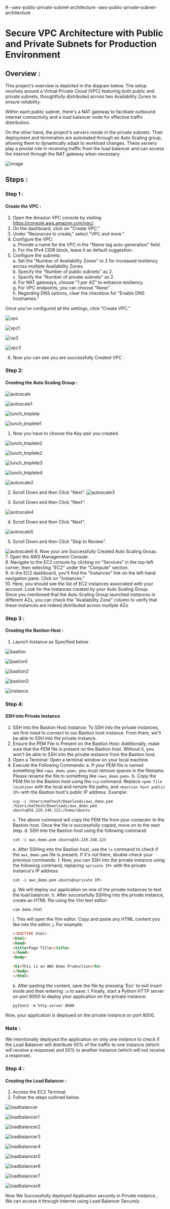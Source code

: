 #--aws-public-private-subnet-architecture
-aws-public-private-subnet-architecture
# Secure VPC Architecture with Public and Private Subnets for Production Environment
## Overview :
This project's overview is depicted in the diagram below. The setup revolves around a Virtual Private Cloud (VPC) featuring both public and private subnets, thoughtfully distributed across two Availability Zones to ensure reliability.

Within each public subnet, there's a NAT gateway to facilitate outbound internet connectivity and a load balancer node for effective traffic distribution.

On the other hand, the project's servers reside in the private subnets. Their deployment and termination are automated through an Auto Scaling group, allowing them to dynamically adapt to workload changes. These servers play a pivotal role in receiving traffic from the load balancer and can access the internet through the NAT gateway when necessary


![image](https://github.com/itz-mathesh/aws-public-private-subnet-architecture/assets/144098846/9d656294-2011-4467-a620-63954d923710)

## Steps :
### Step 1 :
#### Create the VPC :
1. Open the Amazon VPC console by visiting https://console.aws.amazon.com/vpc/.
2. On the dashboard, click on "Create VPC."
3. Under "Resources to create," select "VPC and more."
4. Configure the VPC:<br>
   a. Provide a name for the VPC in the "Name tag auto-generation" field.<br>
   b. For the IPv4 CIDR block, leave it as default suggestion.<br>
5. Configure the subnets:<br>
   a. Set the "Number of Availability Zones" to 2 for increased resiliency across multiple Availability Zones.<br>
   b. Specify the "Number of public subnets" as 2.<br>
   c. Specify the "Number of private subnets" as 2.<br>
   d. For NAT gateways, choose "1 per AZ" to enhance resiliency.<br>
   g. For VPC endpoints, you can choose "None" .<br>
   h. Regarding DNS options, clear the checkbox for "Enable DNS hostnames."<br>

Once you've configured all the settings, click "Create VPC."

![vpc](https://github.com/user-attachments/assets/1244f142-d48f-4680-8eb0-9e6479e9a977)

![vpc1](https://github.com/user-attachments/assets/d5e2a49c-cc03-4eab-8cc2-7539873d4a25)

![vp2](https://github.com/user-attachments/assets/9ebe1fb6-321a-4c78-8651-b480a9a375be)

![vpc3](https://github.com/user-attachments/assets/fa48c023-f6b4-4717-8734-ee215941143e)


6. Now you can see you are successfully Created VPC .




### Step 2:
#### Creating the Auto Scaling Group :

![autoscale](https://github.com/user-attachments/assets/0c62a4a9-403d-403c-a216-bb8b913bc2d3)

![autoscale1](https://github.com/user-attachments/assets/4999bda3-c8f7-42d7-bea0-2d46f7dc3397)

![lunch_tmplete](https://github.com/user-attachments/assets/bfea52fa-dcb6-4b3f-a8bd-162a26871332)

![lunch_tmplete1](https://github.com/user-attachments/assets/59b2b6db-5425-414b-a914-3aa3751e7391)


1. Now you have to choose the Key-pair you created.

![lunch_tmplete2](https://github.com/user-attachments/assets/62bbbeab-180c-4216-ac0a-519ae73e7191)


![lunch_tmplete2](https://github.com/user-attachments/assets/c0b6082b-3784-45d6-a482-ebd285d4d3f3)

![lunch_tmplete3](https://github.com/user-attachments/assets/50e0a273-4f99-4e7b-8af1-b656999fca83)

![lunch_tmplete4](https://github.com/user-attachments/assets/c3ebdea5-5827-41ea-9a0a-01e9144c4307)

![autoscale2](https://github.com/user-attachments/assets/a687f76a-333f-4dd5-93d1-4bdd23945586)


2. Scroll Down and then Click "Next".
![autoscale3](https://github.com/user-attachments/assets/56a01de8-1f6c-4323-8e96-5beaaee767c1)

3. Scroll Down and then Click "Next".

![autoscale4](https://github.com/user-attachments/assets/577f6e14-989c-4370-8088-12d82e4c6082)

4. Scroll Down and then Click "Next".

![autoscale5](https://github.com/user-attachments/assets/039f2e78-8986-4444-8b4f-68631016e3dc)

5. Scroll Down and then Click "Skip to Review".

![autoscale6](https://github.com/user-attachments/assets/e23070be-49cc-4a52-a532-84efb2795520)
6. Now your are Successfully Created Auto Scaling Group.<br>
7. Open the AWS Management Console.<br>
8. Navigate to the EC2 console by clicking on "Services" in the top-left corner, then selecting "EC2" under the "Compute" section.<br>
9. In the EC2 dashboard, you'll find the "Instances" link on the left-hand navigation pane. Click on "Instances."<br>
10. Here, you should see the list of EC2 instances associated with your account. Look for the instances created by your Auto Scaling Group.<br>
Since you mentioned that the Auto Scaling Group launched instances in different AZs, you can check the "Availability Zone" column to verify that these instances are indeed distributed across multiple AZs.

### Step 3 :
#### Creating the Bastion Host :

1. Launch Instance as Specified below .

![bastion](https://github.com/user-attachments/assets/8f7c2d2e-6af6-481a-9b10-74e5c6147b21)

![bastion1](https://github.com/user-attachments/assets/d22380b6-906f-4f0f-9727-842d969c5fe3)

![bastion2](https://github.com/user-attachments/assets/a30010df-18df-435c-878b-54c91ba3a096)

![bastion3](https://github.com/user-attachments/assets/9e977d45-6bda-4970-814d-f4b845910cd4)


![instance](https://github.com/user-attachments/assets/b933bc48-64d2-49b0-a081-50a0a30ec112)


### Step 4: 
#### SSH into Private Instance

1. SSH into the Bastion Host Instance:
   To SSH into the private instances, we first need to connect to our Bastion host instance. From there, we'll be able to SSH into the private instance.
2. Ensure the PEM File is Present on the Bastion Host:
   Additionally, make sure that the PEM file is present on the Bastion host. Without it, you won't be able to SSH into the private instance from the Bastion host.
3. Open a Terminal:
   Open a terminal window on your local machine.
4. Execute the Following Commands:
   a. If your PEM file is named something like `<aws demo.pem>`, you must remove spaces in the filename. Please rename the file to something like `<aws_demo.pem>`.
   b. Copy the PEM file to the Bastion host using the `scp` command. Replace `<pem file location>` with the local and remote file paths, and `<bastion host public IP>` with the Bastion host's public IP address. 
   Example:
      ```
      scp -i /Users/mathesh/Downloads/aws_demo.pem /Users/mathesh/Downloads/aws_demo.pem ubuntu@34.229.240.123:/home/ubuntu
      ```
   c. The above command will copy the PEM file from your computer to the Bastion host. Once the file is successfully copied, move on to the next step.
   d. SSH into the Bastion host using the following command:
      ```
      ssh -i aws_demo.pem ubuntu@34.229.240.123
      ```
    e. After SSHing into the Bastion host, use the `ls` command to check if the `aws_demo.pem` file is present. If it's not there, double-check your previous commands.
    f. Now, you can SSH into the private instance using the following command, replacing `<private IP>` with the private instance's IP address:
      ```
      ssh -i aws_demo.pem ubuntu@<private IP>
      ```
    g. We will deploy our application on one of the private instances to test the load balancer.
    h. After successfully SSHing into the private instance, create an HTML file using the Vim text editor:
      ```
      vim demo.html
      ```
    i. This will open the Vim editor. Copy and paste any HTML content you like into the editor.
    j. For example:
      ```html
      <!DOCTYPE html>
      <html>
      <head>
      <title>Page Title</title>
      </head>
      <body>

      <h1>This is an AWS Demo Production</h1>
      </body>
      </html>
      ```
     k. After pasting the content, save the file by pressing 'Esc' to exit insert mode and then entering `:w` to save.
     l. Finally, start a Python HTTP server on port 8000 to deploy your application on the private instance:
      ```
      python3 -m http.server 8000
      ```
Now, your application is deployed on the private instance on port 8000.
### Note :
We intentionally deployed the application on only one instance to check if the Load Balancer will distribute 50% of the traffic to one instance (which will receive a response) and 50% to another instance (which will not receive a response).

### Step 4 :
#### Creating the Load Balancer :

1. Access the EC2 Terminal.
2. Follow the steps outlined below.

![loadbalancer](https://github.com/user-attachments/assets/1d179feb-277a-4f7c-b868-70199834c886)

![loadbalancer1](https://github.com/user-attachments/assets/096477e1-cde9-4348-a209-39258e2d7ead)

![loadbalancer2](https://github.com/user-attachments/assets/91f9143e-2322-4549-90f8-4c99a33c7fc9)

![loadbalancer3](https://github.com/user-attachments/assets/cbb8c99e-9131-403a-b8f6-8856beba2b24)

![loadbalancer4](https://github.com/user-attachments/assets/2b8dd308-5163-4d9f-803e-1515cb016321)

![loadbalancer5](https://github.com/user-attachments/assets/0e08c50e-713e-4ef5-b8cc-c11997d53bf2)

![loadbalancer6](https://github.com/user-attachments/assets/c461ae6d-a0ae-411a-bd6e-562ba80e7f60)

![loadbalancer7](https://github.com/user-attachments/assets/ba8d6e9b-f902-4341-bc5d-365eb0e37e4e)

![loadbalancer8](https://github.com/user-attachments/assets/622e894a-3273-4267-a8b4-2bf74c6cef8b)


Now We Successfully deployed Application securely in Private instance , We can access it through Internet using Load Balancer Securely .
